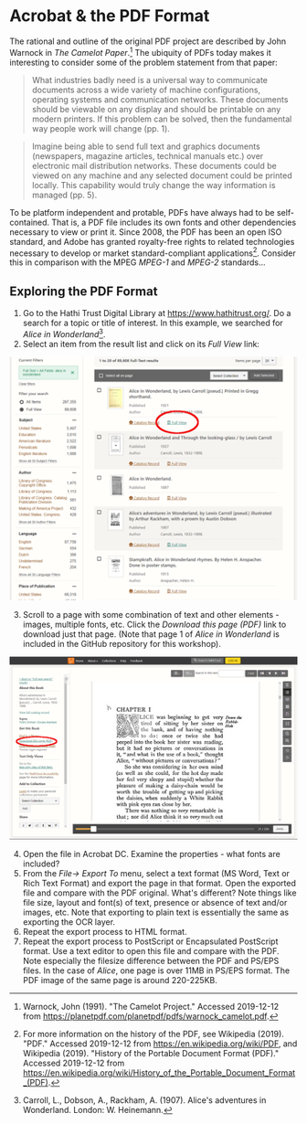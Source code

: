 # Acrobat & the PDF Format

The rational and outline of the original PDF project are described by John Warnock in _The Camelot Paper_.[^1] The ubiquity of PDFs today makes it interesting to consider some of the problem statement from that paper:

> What industries badly need is a universal way to communicate documents across a wide variety of machine configurations, operating systems and communication networks. These documents should be viewable on any display and should be printable on any modern printers. If this problem can be solved, then the fundamental way people work will change (pp. 1).

>  Imagine being able to send full text and graphics documents (newspapers, magazine articles, technical manuals etc.) over electronic mail distribution networks. These documents could be viewed on any machine and any selected document could be printed locally. This capability would truly change the way information is managed (pp. 5). 

To be platform independent and protable, PDFs have always had to be self-contained. That is, a PDF file includes its own fonts and other dependencies necessary to view or print it. Since 2008, the PDF has been an open ISO standard, and Adobe has granted royalty-free rights to related technologies necessary to develop or market standard-compliant applications[^2]. Consider this in comparison with the MPEG _MPEG-1_ and _MPEG-2_ standards...

## Exploring the PDF Format

1. Go to the Hathi Trust Digital Library at <https://www.hathitrust.org/>. Do a search for a topic or title of interest. In this example, we searched for _Alice in Wonderland_[^3].
2. Select an item from the result list and click on its _Full View_ link:

![hathi trust result page](./images/hathi_1.png)

3. Scroll to a page with some combination of text and other elements - images, multiple fonts, etc. Click the _Download this page (PDF)_ link to download just that page. (Note that page 1 of _Alice in Wonderland_ is included in the GitHub repository for this workshop).

![hathi trust result page](./images/hathi_2.png)

4. Open the file in Acrobat DC. Examine the properties - what fonts are included?
5. From the _File-> Export To_ menu, select a text format (MS Word, Text or Rich Text Format) and export the page in that format. Open the exported file and compare with the PDF original. What's different? Note things like file size, layout and font(s) of text, presence or absence of text and/or images, etc. Note that exporting to plain text is essentially the same as exporting the OCR layer.
6. Repeat the export process to HTML format.
7. Repeat the export process to PostScript or Encapsulated PostScript format. Use a text editor to open this file and compare with the PDF. Note especially the filesize difference between the PDF and PS/EPS files. In the case of _Alice_, one page is over 11MB in PS/EPS format. The PDF image of the same page is around 220-225KB.

[^1]: Warnock, John (1991). "The Camelot Project." Accessed 2019-12-12 from <https://planetpdf.com/planetpdf/pdfs/warnock_camelot.pdf>.

[^2]: For more information on the history of the PDF, see Wikipedia (2019). "PDF." Accessed 2019-12-12 from <https://en.wikipedia.org/wiki/PDF>, and Wikipedia (2019). "History of the Portable Document Format (PDF)." Accessed 2019-12-12 from <https://en.wikipedia.org/wiki/History_of_the_Portable_Document_Format_(PDF)>.

[^3]: Carroll, L., Dobson, A., Rackham, A. (1907). Alice's adventures in Wonderland. London: W. Heinemann.
